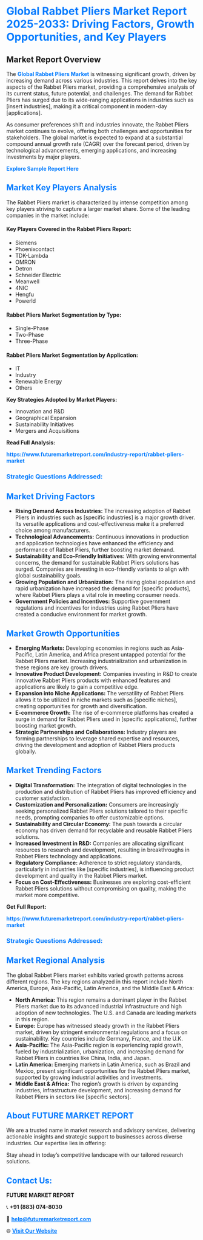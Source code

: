 <h1 style="color: #007BFF;">Global Rabbet Pliers Market Report 2025-2033: Driving Factors, Growth Opportunities, and Key Players</h1>

<section id="overview">
<h2>Market Report Overview</h2>
<p>The <a href="https://www.futuremarketreport.com/industry-report/rabbet-pliers-market" style="color: #007BFF; text-decoration: none;"><strong>Global Rabbet Pliers Market</strong></a> is witnessing significant growth, driven by increasing demand across various industries. This report delves into the key aspects of the Rabbet Pliers market, providing a comprehensive analysis of its current status, future potential, and challenges. The demand for Rabbet Pliers has surged due to its wide-ranging applications in industries such as [insert industries], making it a critical component in modern-day [applications].</p>
<p>As consumer preferences shift and industries innovate, the Rabbet Pliers market continues to evolve, offering both challenges and opportunities for stakeholders. The global market is expected to expand at a substantial compound annual growth rate (CAGR) over the forecast period, driven by technological advancements, emerging applications, and increasing investments by major players.</p>
</section>

<section id="overview">
<p><a href="https://www.futuremarketreport.com/request-sample/reportId=36865" style="color: #007BFF; text-decoration: none;"><strong>Explore Sample Report Here</strong></a></p>
</section>

<section id="key-players">
<h2 style="color: #007BFF;">Market Key Players Analysis</h2>
<p>The Rabbet Pliers market is characterized by intense competition among key players striving to capture a larger market share. Some of the leading companies in the market include:</p>
<h4>Key Players Covered in the Rabbet Pliers Report:</h4>
<ul><li>Siemens</li><li>Phoenixcontact</li><li>TDK-Lambda</li><li>OMRON</li><li>Detron</li><li>Schneider Electric</li><li>Meanwell</li><li>4NIC</li><li>Hengfu</li><li>Powerld</li></ul>
<h4>Rabbet Pliers Market Segmentation by Type:</h4>
<ul><li>Single-Phase</li><li>Two-Phase</li><li>Three-Phase</li></ul>

<h4>Rabbet Pliers Market Segmentation by Application:</h4>
<ul><li>IT</li><li>Industry</li><li>Renewable Energy</li><li>Others</li></ul>
<p><strong>Key Strategies Adopted by Market Players:</strong></p>
<ul>
<li>Innovation and R&D</li>
<li>Geographical Expansion</li>
<li>Sustainability Initiatives</li>
<li>Mergers and Acquisitions</li>
</ul>
</section>

<section>
<p><strong>Read Full Analysis: </strong></p><a href="https://www.futuremarketreport.com/industry-report/rabbet-pliers-market" style="color: #007BFF; text-decoration: none;"><strong>https://www.futuremarketreport.com/industry-report/rabbet-pliers-market</strong></a>
<h3 style="color: #007BFF;">Strategic Questions Addressed:</h3>
</section>

<section id="driving-factors">
<h2 style="color: #007BFF;">Market Driving Factors</h2>
<ul>
<li><strong>Rising Demand Across Industries:</strong> The increasing adoption of Rabbet Pliers in industries such as [specific industries] is a major growth driver. Its versatile applications and cost-effectiveness make it a preferred choice among manufacturers.</li>
<li><strong>Technological Advancements:</strong> Continuous innovations in production and application technologies have enhanced the efficiency and performance of Rabbet Pliers, further boosting market demand.</li>
<li><strong>Sustainability and Eco-Friendly Initiatives:</strong> With growing environmental concerns, the demand for sustainable Rabbet Pliers solutions has surged. Companies are investing in eco-friendly variants to align with global sustainability goals.</li>
<li><strong>Growing Population and Urbanization:</strong> The rising global population and rapid urbanization have increased the demand for [specific products], where Rabbet Pliers plays a vital role in meeting consumer needs.</li>
<li><strong>Government Policies and Incentives:</strong> Supportive government regulations and incentives for industries using Rabbet Pliers have created a conducive environment for market growth.</li>
</ul>
</section>

<section id="growth-opportunities">
<h2 style="color: #007BFF;">Market Growth Opportunities</h2>
<ul>
<li><strong>Emerging Markets:</strong> Developing economies in regions such as Asia-Pacific, Latin America, and Africa present untapped potential for the Rabbet Pliers market. Increasing industrialization and urbanization in these regions are key growth drivers.</li>
<li><strong>Innovative Product Development:</strong> Companies investing in R&D to create innovative Rabbet Pliers products with enhanced features and applications are likely to gain a competitive edge.</li>
<li><strong>Expansion into Niche Applications:</strong> The versatility of Rabbet Pliers allows it to be utilized in niche markets such as [specific niches], creating opportunities for growth and diversification.</li>
<li><strong>E-commerce Growth:</strong> The rise of e-commerce platforms has created a surge in demand for Rabbet Pliers used in [specific applications], further boosting market growth.</li>
<li><strong>Strategic Partnerships and Collaborations:</strong> Industry players are forming partnerships to leverage shared expertise and resources, driving the development and adoption of Rabbet Pliers products globally.</li>
</ul>
</section>

<section id="trending-factors">
<h2 style="color: #007BFF;">Market Trending Factors</h2>
<ul>
<li><strong>Digital Transformation:</strong> The integration of digital technologies in the production and distribution of Rabbet Pliers has improved efficiency and customer satisfaction.</li>
<li><strong>Customization and Personalization:</strong> Consumers are increasingly seeking personalized Rabbet Pliers solutions tailored to their specific needs, prompting companies to offer customizable options.</li>
<li><strong>Sustainability and Circular Economy:</strong> The push towards a circular economy has driven demand for recyclable and reusable Rabbet Pliers solutions.</li>
<li><strong>Increased Investment in R&D:</strong> Companies are allocating significant resources to research and development, resulting in breakthroughs in Rabbet Pliers technology and applications.</li>
<li><strong>Regulatory Compliance:</strong> Adherence to strict regulatory standards, particularly in industries like [specific industries], is influencing product development and quality in the Rabbet Pliers market.</li>
<li><strong>Focus on Cost-Effectiveness:</strong> Businesses are exploring cost-efficient Rabbet Pliers solutions without compromising on quality, making the market more competitive.</li>
</ul>
</section>

<section>
<p><strong>Get Full Report: </strong></p><a href="https://www.futuremarketreport.com/industry-report/rabbet-pliers-market" style="color: #007BFF; text-decoration: none;"><strong>https://www.futuremarketreport.com/industry-report/rabbet-pliers-market</strong></a>
<h3 style="color: #007BFF;">Strategic Questions Addressed:</h3>
</section>


<section id="regional-analysis">
<h2 style="color: #007BFF;">Market Regional Analysis</h2>
<p>The global Rabbet Pliers market exhibits varied growth patterns across different regions. The key regions analyzed in this report include North America, Europe, Asia-Pacific, Latin America, and the Middle East & Africa:</p>
<ul>
<li><strong>North America:</strong> This region remains a dominant player in the Rabbet Pliers market due to its advanced industrial infrastructure and high adoption of new technologies. The U.S. and Canada are leading markets in this region.</li>
<li><strong>Europe:</strong> Europe has witnessed steady growth in the Rabbet Pliers market, driven by stringent environmental regulations and a focus on sustainability. Key countries include Germany, France, and the U.K.</li>
<li><strong>Asia-Pacific:</strong> The Asia-Pacific region is experiencing rapid growth, fueled by industrialization, urbanization, and increasing demand for Rabbet Pliers in countries like China, India, and Japan.</li>
<li><strong>Latin America:</strong> Emerging markets in Latin America, such as Brazil and Mexico, present significant opportunities for the Rabbet Pliers market, supported by growing industrial activities and investments.</li>
<li><strong>Middle East & Africa:</strong> The region’s growth is driven by expanding industries, infrastructure development, and increasing demand for Rabbet Pliers in sectors like [specific sectors].</li>
</ul>
</section>

<footer>
<h2 style="color: #007BFF;">About FUTURE MARKET REPORT</h2>
<p>We are a trusted name in market research and advisory services, delivering actionable insights and strategic support to businesses across diverse industries. Our expertise lies in offering:</p>

<p>Stay ahead in today’s competitive landscape with our tailored research solutions.</p>

<h2 style="color: #007BFF;">Contact Us:</h2>
<p><strong>FUTURE MARKET REPORT</strong></p>
<p>📞 <strong>+91 (883) 074-8030</strong></p>
<p>📧 <strong><a href="mailto:help@futuremarketreport.com" style="color: #007BFF;">help@futuremarketreport.com</a></strong></p>
<p>🌐 <strong><a href="https://www.futuremarketreport.com/" style="color: #007BFF;">Visit Our Website</a></strong></p>
</footer>